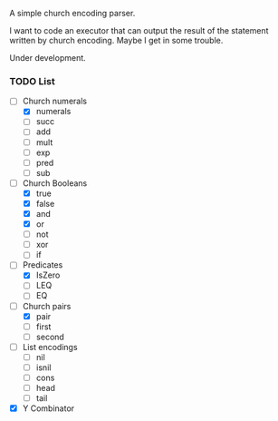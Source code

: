 
A simple church encoding parser.

I want to code an executor that can output the result of the statement written by church encoding. Maybe I get in some trouble.

Under development.

### TODO List

- [ ] Church numerals
    - [x] numerals
    - [ ] succ
    - [ ] add
    - [ ] mult
    - [ ] exp
    - [ ] pred
    - [ ] sub

- [ ] Church Booleans
    - [x] true
    - [x] false
    - [x] and
    - [x] or
    - [ ] not
    - [ ] xor
    - [ ] if

- [ ] Predicates
    - [x] IsZero
    - [ ] LEQ
    - [ ] EQ

- [ ] Church pairs
    - [x] pair
    - [ ] first
    - [ ] second

- [ ] List encodings
    - [ ] nil
    - [ ] isnil
    - [ ] cons
    - [ ] head
    - [ ] tail

- [x] Y Combinator
